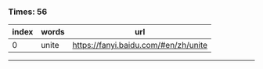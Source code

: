 ### Times: 56
| index | words | url |
| ------------ | ------------ | ------------ |
| 0| unite | https://fanyi.baidu.com/#en/zh/unite |




------------
